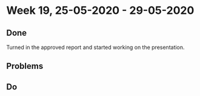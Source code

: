 # Week 19, 25-05-2020 - 29-05-2020
## Done
Turned in the approved report and started working on the presentation.
## Problems

## Do

